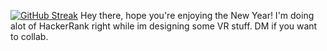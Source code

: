 [![GitHub Streak](https://github-readme-streak-stats.herokuapp.com?user=FlushingBaseball&theme=prussian&hide_border=true&border_radius=2.6&card_width=500&background=000211)](https://git.io/streak-stats)
Hey there, hope you're enjoying the New Year! I'm doing alot of HackerRank right while im designing some VR stuff. DM if you want to collab. 
